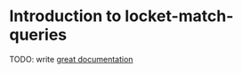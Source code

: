 # Introduction to locket-match-queries

TODO: write [great documentation](http://jacobian.org/writing/what-to-write/)
